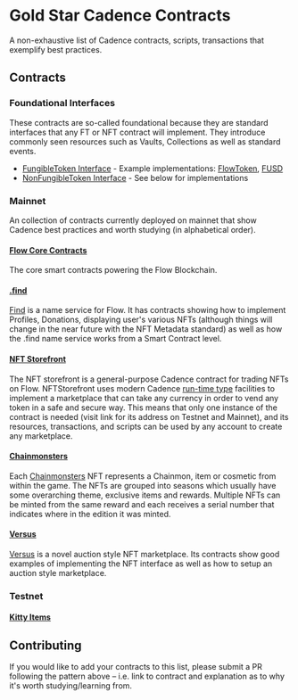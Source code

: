 # Gold Star Cadence Contracts

A non-exhaustive list of Cadence contracts, scripts, transactions that exemplify best practices. 

## Contracts

### Foundational Interfaces
These contracts are so-called foundational because they are standard interfaces that any FT or NFT contract will implement. They introduce commonly seen resources such as Vaults, Collections as well as standard events.

- [FungibleToken Interface](https://github.com/onflow/flow-ft/blob/master/contracts/FungibleToken.cdc) - Example implementations: [FlowToken](https://flow-view-source.com/mainnet/account/0x1654653399040a61/contract/FlowToken), [FUSD](https://github.com/onflow/fusd/blob/main/contracts/FUSD.cdc)
- [NonFungibleToken Interface](https://github.com/onflow/flow-nft/blob/master/contracts/NonFungibleToken.cdc) - See below for implementations

### Mainnet
An collection of contracts currently deployed on mainnet that show Cadence best practices and worth studying (in alphabetical order).

#### [Flow Core Contracts](https://github.com/onflow/flow-core-contracts)
The core smart contracts powering the Flow Blockchain. 

#### [.find](https://github.com/findonflow/find/tree/main/contracts)

[Find](find.xyz) is a name service for Flow. It has contracts showing how to implement Profiles, Donations, displaying user's various NFTs (although things will change in the near future with the NFT Metadata standard) as well as how the .find name service works from a Smart Contract level. 

#### [NFT Storefront](https://github.com/onflow/nft-storefront/blob/main/contracts/NFTStorefront.cdc)

The NFT storefront is a general-purpose Cadence contract for trading NFTs on Flow. NFTStorefront uses modern Cadence [run-time type](https://github.com/onflow/nft-storefront) facilities to implement a marketplace that can take any currency in order to vend any token in a safe and secure way. This means that only one instance of the contract is needed (visit link for its address on Testnet and Mainnet), and its resources, transactions, and scripts can be used by any account to create any marketplace.

#### [Chainmonsters](https://github.com/bsidegames/chainmonsters-smart-contracts)

Each [Chainmonsters](https://chainmonsters.com/) NFT represents a Chainmon, item or cosmetic from within the game. The NFTs are grouped into seasons which usually have some overarching theme, exclusive items and rewards. Multiple NFTs can be minted from the same reward and each receives a serial number that indicates where in the edition it was minted.

#### [Versus](https://github.com/versus-flow/versus-contracts)

[Versus](https://versus.auction) is a novel auction style NFT marketplace. Its contracts show good examples of implementing the NFT interface as well as how to setup an auction style marketplace.

### Testnet

#### [Kitty Items](https://github.com/onflow/kitty-items)

## Contributing 

If you would like to add your contracts to this list, please submit a PR following the pattern above – i.e. link to contract and explanation as to why it's worth studying/learning from.



